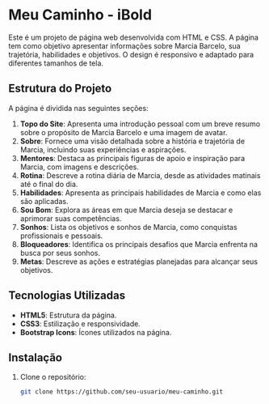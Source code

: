 # Meu Caminho - iBold

Este é um projeto de página web desenvolvida com HTML e CSS. A página tem como objetivo apresentar informações sobre Marcia Barcelo, sua trajetória, habilidades e objetivos. O design é responsivo e adaptado para diferentes tamanhos de tela.

## Estrutura do Projeto

A página é dividida nas seguintes seções:

1. **Topo do Site**: Apresenta uma introdução pessoal com um breve resumo sobre o propósito de Marcia Barcelo e uma imagem de avatar.
2. **Sobre**: Fornece uma visão detalhada sobre a história e trajetória de Marcia, incluindo suas experiências e aspirações.
3. **Mentores**: Destaca as principais figuras de apoio e inspiração para Marcia, com imagens e descrições.
4. **Rotina**: Descreve a rotina diária de Marcia, desde as atividades matinais até o final do dia.
5. **Habilidades**: Apresenta as principais habilidades de Marcia e como elas são aplicadas.
6. **Sou Bom**: Explora as áreas em que Marcia deseja se destacar e aprimorar suas competências.
7. **Sonhos**: Lista os objetivos e sonhos de Marcia, como conquistas profissionais e pessoais.
8. **Bloqueadores**: Identifica os principais desafios que Marcia enfrenta na busca por seus sonhos.
9. **Metas**: Descreve as ações e estratégias planejadas para alcançar seus objetivos.

## Tecnologias Utilizadas

- **HTML5**: Estrutura da página.
- **CSS3**: Estilização e responsividade.
- **Bootstrap Icons**: Ícones utilizados na página.

## Instalação

1. Clone o repositório:

   ```bash
   git clone https://github.com/seu-usuario/meu-caminho.git
